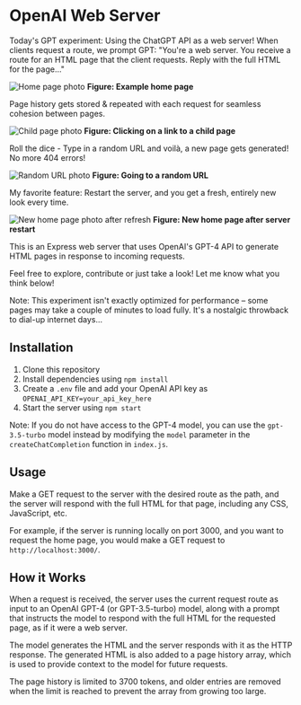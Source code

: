 # OpenAI Web Server

Today's GPT experiment: Using the ChatGPT API as a web server! When clients request a route, we prompt GPT: "You're a web server. You receive a route for an HTML page that the client requests. Reply with the full HTML for the page..."

![Home page photo](https://pbs.twimg.com/media/Fst04nnaEAArH17?format=jpg&name=large)
**Figure: Example home page**

Page history gets stored & repeated with each request for seamless cohesion between pages.

![Child page photo](https://pbs.twimg.com/media/Fst1qOqaYAE_Bom?format=jpg&name=large)
**Figure: Clicking on a link to a child page**

Roll the dice - Type in a random URL and voilà, a new page gets generated! No more 404 errors!

![Random URL photo](https://pbs.twimg.com/media/Fst1zjzaIAIv5tp?format=jpg&name=large)
**Figure: Going to a random URL**

My favorite feature: Restart the server, and you get a fresh, entirely new look every time.

![New home page photo after refresh](https://pbs.twimg.com/media/Fst18hxakAMojxB?format=jpg&name=large)
**Figure: New home page after server restart**

This is an Express web server that uses OpenAI's GPT-4 API to generate HTML pages in response to incoming requests. 

Feel free to explore, contribute or just take a look! Let me know what you think below!

Note: This experiment isn't exactly optimized for performance – some pages may take a couple of minutes to load fully. It's a nostalgic throwback to dial-up internet days...

## Installation

1. Clone this repository
2. Install dependencies using `npm install`
3. Create a `.env` file and add your OpenAI API key as `OPENAI_API_KEY=your_api_key_here`
4. Start the server using `npm start`

Note: If you do not have access to the GPT-4 model, you can use the `gpt-3.5-turbo` model instead by modifying the `model` parameter in the `createChatCompletion` function in `index.js`.

## Usage

Make a GET request to the server with the desired route as the path, and the server will respond with the full HTML for that page, including any CSS, JavaScript, etc.

For example, if the server is running locally on port 3000, and you want to request the home page, you would make a GET request to `http://localhost:3000/`.

## How it Works

When a request is received, the server uses the current request route as input to an OpenAI GPT-4 (or GPT-3.5-turbo) model, along with a prompt that instructs the model to respond with the full HTML for the requested page, as if it were a web server. 

The model generates the HTML and the server responds with it as the HTTP response. The generated HTML is also added to a page history array, which is used to provide context to the model for future requests. 

The page history is limited to 3700 tokens, and older entries are removed when the limit is reached to prevent the array from growing too large. 

